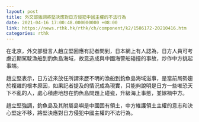 ```yaml
---
layout: post
title: 外交部強調將堅決應對日方侵犯中國主權的不法行為
date: 2021-04-16 17:00:48.000000000 +08:00
link: https://news.rthk.hk/rthk/ch/component/k2/1586172-20210416.htm
categories: rthk
---
```


在北京，外交部發言人趙立堅回應有記者問到，日本網上有人認為，日方人員可考慮近期駕駛漁船到釣魚島海域，故意造成與中國海警船碰撞的事故，炒作中方挑起事端。

趙立堅表示，日方近來放任所謂來歷不明的漁船到釣魚島海域滋事，是當前局勢趨於複雜的根本原因，如果記者提及的情況成為現實，只能夠說明是日方一些唯恐天下不亂的人，處心積慮地想在釣魚島問題上碰瓷，升級海上事態，並嫁禍中方。

趙立堅強調，釣魚島及其附屬島嶼是中國固有領土，中方維護領土主權的意志和決心堅定不移，將堅決應對日方侵犯中國主權的不法行為。
